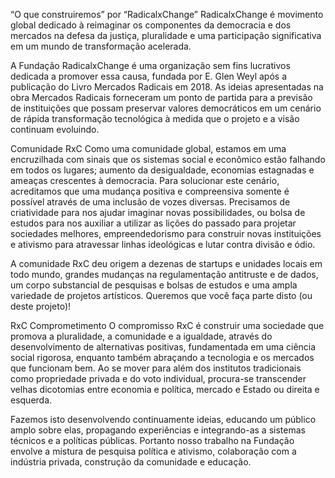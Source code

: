 “O que construiremos” por “RadicalxChange”
RadicalxChange é movimento global dedicado à reimaginar os componentes da democracia e dos mercados na defesa da justiça, pluralidade e uma participação significativa em um mundo de transformação acelerada.

A Fundação RadicalxChange é uma organização sem fins lucrativos dedicada a promover essa causa, fundada por E. Glen Weyl após a publicação do Livro Mercados Radicais em 2018. As ideias apresentadas na obra Mercados Radicais forneceram um ponto de partida para a previsão de instituições que possam preservar valores democráticos em um cenário de rápida transformação tecnológica à medida que o projeto e a visão continuam evoluindo.

Comunidade RxC
Como uma comunidade global, estamos em uma encruzilhada com sinais que os sistemas social e econômico estão falhando em todos os lugares; aumento da desigualdade, economias estagnadas e ameaças crescentes à democracia. Para solucionar este cenário, acreditamos que uma mudança positiva e compreensiva somente é possível através de uma inclusão de vozes diversas. Precisamos de criatividade para nos ajudar imaginar novas possibilidades, ou bolsa de estudos para nos auxiliar a utilizar as lições do passado para projetar sociedades melhores, empreendedorismo para construir novas instituições e ativismo para atravessar linhas ideológicas e lutar contra divisão e ódio.

A comunidade RxC deu origem a dezenas de startups e unidades locais em todo mundo, grandes mudanças na regulamentação antitruste e de dados, um corpo substancial de pesquisas e bolsas de estudos e uma ampla variedade de projetos artísticos. Queremos que você faça parte disto (ou deste projeto)!

RxC Comprometimento
O compromisso RxC é construir uma sociedade que promova a pluralidade, a comunidade e a igualdade, através do desenvolvimento de alternativas positivas, fundamentada em uma ciência social rigorosa, enquanto também abraçando a tecnologia e os mercados que funcionam bem. Ao se mover para além dos institutos tradicionais como propriedade privada e do voto individual, procura-se transcender velhas dicotomias entre economia e política, mercado e Estado ou direita e esquerda.

Fazemos isto desenvolvendo continuamente ideias, educando um público amplo sobre elas,
propagando experiências e integrando-as a sistemas técnicos e a políticas públicas. Portanto nosso trabalho na Fundação envolve a mistura de pesquisa política e ativismo, colaboração com a indústria privada, construção da comunidade e educação.
